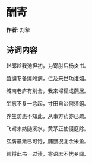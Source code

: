# 酬寄

**作者**: 刘摰

## 诗词内容

赵郎趁我弛担初，为寄肘后杨炎书。

盈编专备瘴岭病，仁及来世功谁如。

城南老庐有别舍，我来埽榻成燕居。

坐忘不复一念起，寸田自治何须鉏。

养生防患不知此，从事方药亦已疏。

飞鸢未妨随溪水，黄茅正使侵庭除。

玄膺晨漱已可饱，脯膳况复余米鱼。

聊将此书一过读，寄语庶不忧乡闾。

